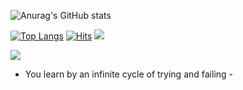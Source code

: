 
<!-- ![Anurag's GitHub stats](https://github-readme-stats.vercel.app/api?username=brian6484&count_private=true&show_icons=true&theme=radical) -->
![Anurag's GitHub stats](https://github-readme-stats.vercel.app/api?username=brian6484&count_private=true)

[![Top Langs](https://github-readme-stats.vercel.app/api/top-langs/?username=brian6484&layout=compact)](https://github.com/brian6484/github-readme-stats)
[![Hits](https://hits.seeyoufarm.com/api/count/incr/badge.svg?url=https%3A%2F%2Fgithub.com%2Fbrian6484&count_bg=%23811FC6&title_bg=%23318870&icon=&icon_color=%23E7E7E7&title=hits&edge_flat=false)](https://hits.seeyoufarm.com)
<img src="https://capsule-render.vercel.app/api?type=waving&color=auto&height=200&section=header&text=내용입력&fontSize=90" />

<img src="https://img.shields.io/badge/아이콘내용-바탕색?style=flat&logo=로고이름&logoColor=white"/>

- You learn by an infinite cycle of trying and failing -

<!---
brian6484/brian6484 is a ✨ special ✨ repository because its `README.md` (this file) appears on your GitHub profile.
You can click the Preview link to take a look at your changes.
--->
